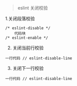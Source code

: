 
> eslint 关闭校验

1.关闭段落校验
```
/* eslint-disable */
    代码块
/* eslint-enable */
```
2. 关闭当前行校验
```
一行代码 // eslint-disable-line

```
3. 关闭下一行校验

```
一行代码 // eslint-disable-line

```
